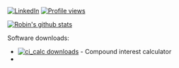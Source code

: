 
[![LinkedIn](https://img.shields.io/badge/LinkedIn-0077B5?style=for-the-badge&logo=linkedin&logoColor=white)](https://www.linkedin.com/in/robin-boone/) [![Profile views](https://gpvc.arturio.dev/robinsane)](https://github.com/Robinsane)  

[![Robin's github stats](https://github-readme-stats.vercel.app/api?username=robinsane&show_icons=true&theme=dark)](https://github.com/Robinsane)   

Software downloads:
* [![ci_calc downloads](https://img.shields.io/github/downloads/robinsane/compound_interest_calculator/total)](https://github.com/Robinsane/compound_interest_calculator) - Compound interest calculator  
* 
